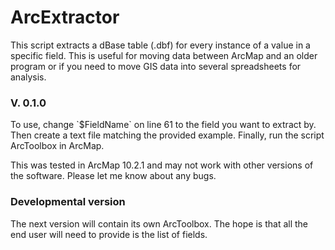 ArcExtractor
============
This script extracts a dBase table (.dbf) for every instance of a value in a specific field. This is useful for moving data between ArcMap and an older program or if you need to move GIS data into several spreadsheets for analysis.

<h3>V. 0.1.0</h3>
To use, change `$FieldName` on line 61 to the field you want to extract by. Then create a text file matching the provided example. Finally, run the script ArcToolbox in ArcMap.

This was tested in ArcMap 10.2.1 and may not work with other versions of the software. Please let me know about any bugs.

<h3>Developmental version</h3>
The next version will contain its own ArcToolbox. The hope is that all the end user will need to provide is the list of fields.
